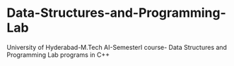 # Data-Structures-and-Programming-Lab
University of Hyderabad-M.Tech AI-SemesterI course- Data Structures and Programming Lab programs in C++
